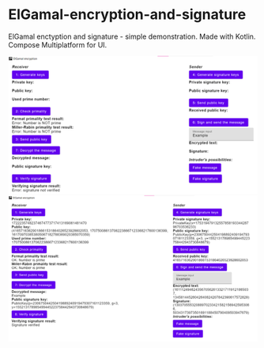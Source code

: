 # ElGamal-encryption-and-signature
ElGamal enctyption and signature - simple demonstration. Made with Kotlin. Compose Multiplatform for UI.

![Interface_1.png](Interface_1.png)
![Interface_2.png](Interface_2.png)
